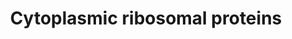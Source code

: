 ---
annotations:
- id: PW:0001066
  parent: regulatory pathway
  type: Pathway Ontology
  value: ribosome biogenesis pathway
authors:
- Kdahlquist
- MaintBot
- M.Braymer
- Khanspers
- Christine Chichester
- Eweitz
citedin:
- link: PMC8856713
- link: PMC8256280
description: The contents of this pathway represents the ribosomal proteins involved
  in translation.
last-edited: 2021-05-16
organisms:
- Mus musculus
redirect_from:
- /index.php/Pathway:WP163
- /instance/WP163
- /instance/WP163_rr117051
revision: r117051
schema-jsonld:
- '@context': https://schema.org/
  '@id': https://wikipathways.github.io/pathways/WP163.html
  '@type': Dataset
  creator:
    '@type': Organization
    name: WikiPathways
  description: The contents of this pathway represents the ribosomal proteins involved
    in translation.
  keywords:
  - 1100001I22Rik
  - Arbp
  - Fau
  - Lamr1
  - Rpl10
  - Rpl10a
  - Rpl11
  - Rpl12
  - Rpl13
  - Rpl13a
  - Rpl15
  - Rpl17
  - Rpl18
  - Rpl18a
  - Rpl19
  - Rpl21
  - Rpl22
  - Rpl23a
  - Rpl24
  - Rpl26
  - Rpl27
  - Rpl27a
  - Rpl28
  - Rpl29
  - Rpl3
  - Rpl30
  - Rpl31
  - Rpl32
  - Rpl32-ps
  - Rpl35
  - Rpl35a
  - Rpl36
  - Rpl36a
  - Rpl37
  - Rpl37a
  - Rpl38
  - Rpl39
  - Rpl4
  - Rpl41
  - Rpl5
  - Rpl6
  - Rpl7
  - Rpl7a
  - Rpl8
  - Rpl9
  - Rplp1
  - Rplp2
  - Rps10
  - Rps11
  - Rps12
  - Rps13
  - Rps14
  - Rps15
  - Rps15a
  - Rps16
  - Rps17
  - Rps18
  - Rps19
  - Rps2
  - Rps20
  - Rps21
  - Rps23
  - Rps24
  - Rps25
  - Rps26
  - Rps27
  - Rps27a
  - Rps28
  - Rps29
  - Rps3
  - Rps3a
  - Rps4x
  - Rps5
  - Rps6
  - Rps6ka1
  - Rps6ka2
  - Rps6ka3
  - Rps6kb2
  - Rps7
  - Rps8
  license: CC0
  name: Cytoplasmic ribosomal proteins
seo: CreativeWork
title: Cytoplasmic ribosomal proteins
wpid: WP163
---